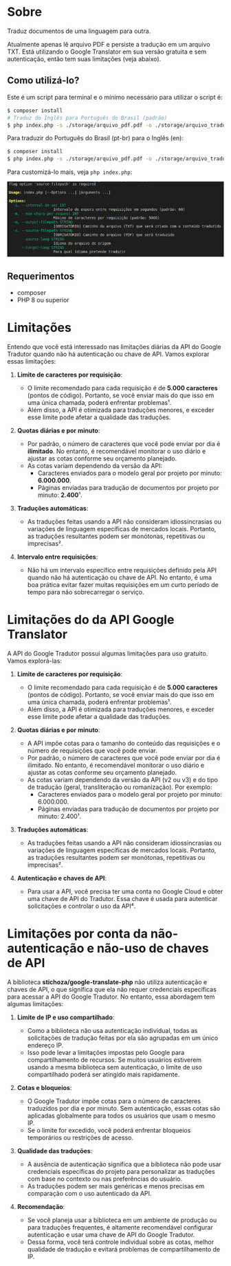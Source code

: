 # Sobre

Traduz documentos de uma linguagem para outra.

Atualmente apenas lê arquivo PDF e persiste a tradução em um arquivo TXT.
Está utilizando o Google Translator em sua versão gratuita e sem autenticação, então tem suas limitações (veja abaixo).

## Como utilizá-lo?

Este é um script para terminal e o mínimo necessário para utilizar o script é:

```bash
$ composer install
# Traduz do Inglês para Português do Brasil (padrão)
$ php index.php -s ./storage/arquivo_pdf.pdf -o ./storage/arquivo_traduzido.txt
```

Para traduzir do Português do Brasil (pt-br) para o Inglês (en):

```bash
$ composer install
$ php index.php -s ./storage/arquivo_pdf.pdf -o ./storage/arquivo_traduzido.txt --source-lang=pt-br --target-lang=en
```

Para customizá-lo mais, veja `php index.php`:

![alt text](help.png)



## Requerimentos

- composer
- PHP 8 ou superior

# Limitações

Entendo que você está interessado nas limitações diárias da API do Google Tradutor quando não há autenticação ou chave de API. Vamos explorar essas limitações:

1. **Limite de caracteres por requisição**:
   - O limite recomendado para cada requisição é de **5.000 caracteres** (pontos de código). Portanto, se você enviar mais do que isso em uma única chamada, poderá enfrentar problemas¹.
   - Além disso, a API é otimizada para traduções menores, e exceder esse limite pode afetar a qualidade das traduções.

2. **Quotas diárias e por minuto**:
   - Por padrão, o número de caracteres que você pode enviar por dia é **ilimitado**. No entanto, é recomendável monitorar o uso diário e ajustar as cotas conforme seu orçamento planejado.
   - As cotas variam dependendo da versão da API:
     - Caracteres enviados para o modelo geral por projeto por minuto: **6.000.000**.
     - Páginas enviadas para tradução de documentos por projeto por minuto: **2.400**¹.

3. **Traduções automáticas**:
   - As traduções feitas usando a API não consideram idiossincrasias ou variações de linguagem específicas de mercados locais. Portanto, as traduções resultantes podem ser monótonas, repetitivas ou imprecisas².

4. **Intervalo entre requisições**:
   - Não há um intervalo específico entre requisições definido pela API quando não há autenticação ou chave de API. No entanto, é uma boa prática evitar fazer muitas requisições em um curto período de tempo para não sobrecarregar o serviço.


# Limitações do da API Google Translator

A API do Google Tradutor possui algumas limitações para uso gratuito. Vamos explorá-las:

1. **Limite de caracteres por requisição**:
   - O limite recomendado para cada requisição é de **5.000 caracteres** (pontos de código). Portanto, se você enviar mais do que isso em uma única chamada, poderá enfrentar problemas¹.
   - Além disso, a API é otimizada para traduções menores, e exceder esse limite pode afetar a qualidade das traduções.

2. **Quotas diárias e por minuto**:
   - A API impõe cotas para o tamanho do conteúdo das requisições e o número de requisições que você pode enviar.
   - Por padrão, o número de caracteres que você pode enviar por dia é ilimitado. No entanto, é recomendável monitorar o uso diário e ajustar as cotas conforme seu orçamento planejado.
   - As cotas variam dependendo da versão da API (v2 ou v3) e do tipo de tradução (geral, transliteração ou romanização). Por exemplo:
     - Caracteres enviados para o modelo geral por projeto por minuto: 6.000.000.
     - Páginas enviadas para tradução de documentos por projeto por minuto: 2.400¹.

3. **Traduções automáticas**:
   - As traduções feitas usando a API não consideram idiossincrasias ou variações de linguagem específicas de mercados locais. Portanto, as traduções resultantes podem ser monótonas, repetitivas ou imprecisas².

4. **Autenticação e chaves de API**:
   - Para usar a API, você precisa ter uma conta no Google Cloud e obter uma chave de API do Tradutor. Essa chave é usada para autenticar solicitações e controlar o uso da API⁴.


# Limitações por conta da não-autenticação e não-uso de chaves de API

A biblioteca **stichoza/google-translate-php** não utiliza autenticação e chaves de API, o que significa que ela não requer credenciais específicas para acessar a API do Google Tradutor. No entanto, essa abordagem tem algumas limitações:

1. **Limite de IP e uso compartilhado**:
   - Como a biblioteca não usa autenticação individual, todas as solicitações de tradução feitas por ela são agrupadas em um único endereço IP.
   - Isso pode levar a limitações impostas pelo Google para compartilhamento de recursos. Se muitos usuários estiverem usando a mesma biblioteca sem autenticação, o limite de uso compartilhado poderá ser atingido mais rapidamente.

2. **Cotas e bloqueios**:
   - O Google Tradutor impõe cotas para o número de caracteres traduzidos por dia e por minuto. Sem autenticação, essas cotas são aplicadas globalmente para todos os usuários que usam o mesmo IP.
   - Se o limite for excedido, você poderá enfrentar bloqueios temporários ou restrições de acesso.

3. **Qualidade das traduções**:
   - A ausência de autenticação significa que a biblioteca não pode usar credenciais específicas do projeto para personalizar as traduções com base no contexto ou nas preferências do usuário.
   - As traduções podem ser mais genéricas e menos precisas em comparação com o uso autenticado da API.

4. **Recomendação**:
   - Se você planeja usar a biblioteca em um ambiente de produção ou para traduções frequentes, é altamente recomendável configurar autenticação e usar uma chave de API do Google Tradutor.
   - Dessa forma, você terá controle individual sobre as cotas, melhor qualidade de tradução e evitará problemas de compartilhamento de IP.